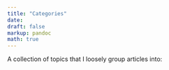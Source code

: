 ```yaml
---
title: "Categories"
date:
draft: false
markup: pandoc
math: true
---
```


A collection of topics that I loosely group articles into: